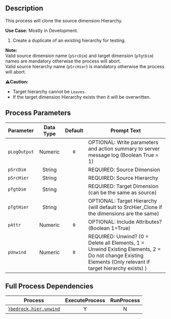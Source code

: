 ## Description
   
 This process will clone the source dimension Hierarchy.  
     
**Use Case:**    Mostly in Development.  
1. Create a duplicate of an existing hierarchy for testing.  
     
**Note:**     
 Valid source dimension name (`pSrcDim`) and target dimension (`pTgtDim`) names are mandatory otherwise the process will abort.  
 Valid source hierarchy name (`pSrcHier`) is mandatory otherwise the process will abort.  
     
**:warning:Caution:**  
 - Target hierarchy cannot be `Leaves`.  
 - If the target dimension Hierarchy exists then it will be overwritten.  
## Process Parameters
  
|Parameter|Data Type|Default|Prompt Text|
  |---|:-:|:-:|---|
  |`pLogOutput`|Numeric|`0`|OPTIONAL: Write parameters and action summary to server message log (Boolean True = 1)|
  |`pSrcDim`|String||REQUIRED: Source Dimension|
  |`pSrcHier`|String||REQUIRED: Source Hierarchy|
  |`pTgtDim`|String||REQUIRED: Target Dimension (can be the same as source)|
  |`pTgtHier`|String||OPTIONAL: Target Hierarchy (will default to SrcHier_Clone if the dimensions are the same)|
  |`pAttr`|Numeric|`0`|OPTIONAL: Include Attributes? (Boolean 1=True)|
  |`pUnwind`|Numeric|`0`|REQUIRED:  Unwind? (0 = Delete all Elements, 1 = Unwind Existing Elements, 2 = Do not change Existing Elements (Only relevant if target hierarchy exists) )|
  ## Full Process Dependencies
  
|Process|ExecuteProcess|RunProcess|
  |---|:-:|:-:|
  |[`}bedrock.hier.unwind`](}bedrock.hier.unwind)|Y|N|
  